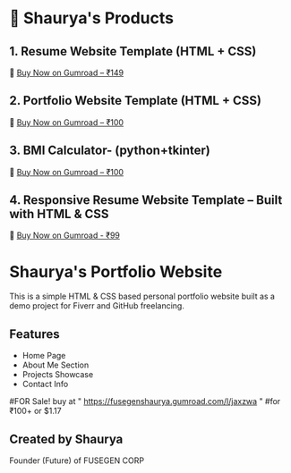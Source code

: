 # 🚀 Shaurya's Products

## 1. Resume Website Template (HTML + CSS)
🔗 [Buy Now on Gumroad – ₹149](https://fusegenshaurya.gumroad.com/l/hzbibm)

## 2. Portfolio Website Template (HTML + CSS)
🔗 [Buy Now on Gumroad – ₹100](https://fusegenshaurya.gumroad.com/l/jaxzwa)

## 3. BMI Calculator- (python+tkinter)
🔗 [Buy Now on Gumroad – ₹100]( https://fusegenshaurya.gumroad.com/l/taklps)

## 4. Responsive Resume Website Template – Built with HTML & CSS
🔗 [Buy Now on Gumroad - ₹99](https://fusegenshaurya.gumroad.com/l/resumehtml)

# Shaurya's Portfolio Website

This is a simple HTML & CSS based personal portfolio website built as a demo project for Fiverr and GitHub freelancing.

## Features
- Home Page
- About Me Section
- Projects Showcase
- Contact Info

#FOR Sale! buy at " https://fusegenshaurya.gumroad.com/l/jaxzwa "
#for ₹100+ or $1.17
## Created by Shaurya
Founder (Future) of FUSEGEN CORP
